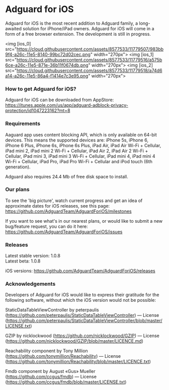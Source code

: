 # Adguard for iOS

Adguard for iOS is the most recent addition to Adguard family, a long-awaited solution for iPhone/iPad owners. 
Adguard for iOS will come in a form of a free browser extension. The development is still in progress.

<img [ios_0] src="https://cloud.githubusercontent.com/assets/8577533/11779507/983bb9f4-a26c-11e5-8140-99bc72d02cec.png" width="270px">
<img [ios_1] src="https://cloud.githubusercontent.com/assets/8577533/11779516/a575b6ce-a26c-11e5-871e-36b11f0674db.png" width="270px">
<img [ios_2] src="https://cloud.githubusercontent.com/assets/8577533/11779518/a74d6a14-a26c-11e5-86a4-f1414e7c3e95.png" width="270px">

### How to get Adguard for iOS?  
Adguard for iOS can be downloaded from AppStore:
https://itunes.apple.com/us/app/adguard-adblock-privacy-protection/id1047223162?mt=8

### Requirements
Aaguard app uses content blocking API, which is only available on 64-bit devices. This means the supported devices are: iPhone 5s, iPhone 6, iPhone 6 Plus, iPhone 6s, iPhone 6s Plus, iPad Air, iPad Air Wi-Fi + Cellular, iPad mini 2, iPad mini 2 Wi-Fi + Cellular, iPad Air 2, iPad Air 2 Wi-Fi + Cellular, iPad mini 3, iPad mini 3 Wi-Fi + Cellular, iPad mini 4, iPad mini 4 Wi-Fi + Cellular, iPad Pro, iPad Pro Wi-Fi + Cellular and iPod touch (6th generation).

Adguard also requires 24.4 Mb of free disk space to install. 

### Our plans

To see the 'big picture', watch current progress and get an idea of approximate dates for iOS releases, see this page: https://github.com/AdguardTeam/AdguardForiOS/milestones

If you want to see what's in our nearest plans, or would like to submit a new bug/feature request, you can do it here: https://github.com/AdguardTeam/AdguardForiOS/issues

### Releases

Latest stable version: 1.0.8 <br/>
Latest beta: 1.0.8

iOS versions: https://github.com/AdguardTeam/AdguardForiOS/releases

### Acknowledgements

Developers of Adguard for iOS would like to express their gratitude for the following software, without which the iOS version would not be possible:

StaticDataTableViewController by peterpaulis (https://github.com/peterpaulis/StaticDataTableViewController) — License (https://github.com/peterpaulis/StaticDataTableViewController/blob/master/LICENSE.txt)

GZIP by nicklockwood (https://github.com/nicklockwood/GZIP) — License (https://github.com/nicklockwood/GZIP/blob/master/LICENCE.md)

Reachability component by Tony Million (https://github.com/tonymillion/Reachability) — License (https://github.com/tonymillion/Reachability/blob/master/LICENCE.txt)

Fmdb component by August «Gus» Mueller (https://github.com/ccgus/fmdb) — License (https://github.com/ccgus/fmdb/blob/master/LICENSE.txt)
